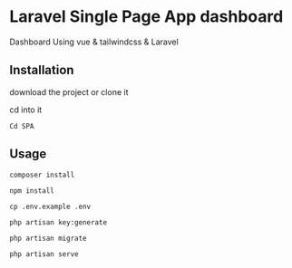 

# Laravel Single Page App  dashboard 

<p>Dashboard Using vue  & tailwindcss & Laravel</p>  

## Installation


<p>download the project or  clone it</p>

cd into it
```
Cd SPA
```

## Usage

```run composer
composer install
```

```install npm
npm install
```

```cp .env
cp .env.example .env
```

```key generate
php artisan key:generate 
```
```database migrate
php artisan migrate
```
```run server
php artisan serve
```

